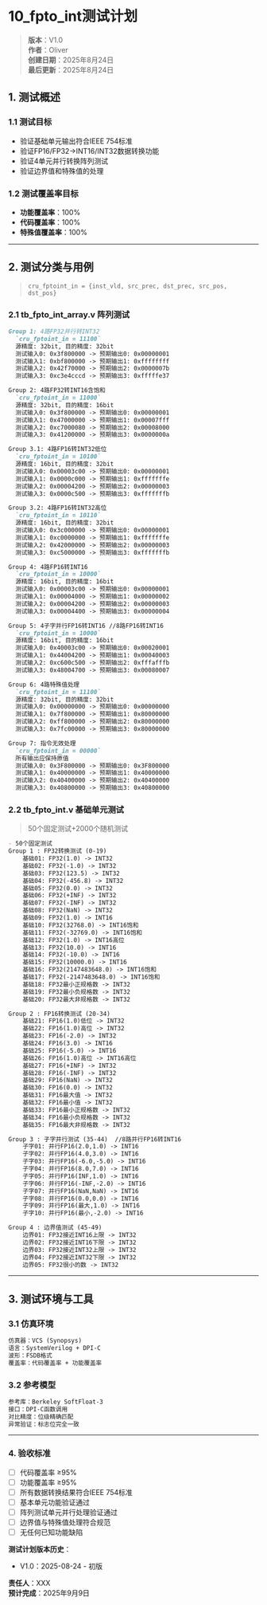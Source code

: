 # 10_fpto_int测试计划

>**版本**：V1.0  
>**作者**：Oliver  
>**创建日期**：2025年8月24日  
>**最后更新**：2025年8月24日  

## 1. 测试概述

### 1.1 测试目标

- 验证基础单元输出符合IEEE 754标准
- 验证FP16/FP32->INT16/INT32数据转换功能
- 验证4单元并行转换阵列测试
- 验证边界值和特殊值的处理

### 1.2 测试覆盖率目标

- **功能覆盖率**：100%
- **代码覆盖率**：100%
- **特殊值覆盖率**：100%

---

## 2. 测试分类与用例

>`cru_fptoint_in = {inst_vld, src_prec, dst_prec, src_pos, dst_pos}`

### 2.1 tb_fpto_int_array.v 阵列测试

```markdown
Group 1: 4路FP32并行转INT32 
  `cru_fptoint_in = 11100`
  源精度: 32bit, 目的精度: 32bit
  测试输入0: 0x3f800000 -> 预期输出0: 0x00000001
  测试输入1: 0xbf800000 -> 预期输出1: 0xffffffff
  测试输入2: 0x42f70000 -> 预期输出2: 0x0000007b
  测试输入3: 0xc3e4cccd -> 预期输出3: 0xfffffe37

Group 2: 4路FP32转INT16含饱和
  `cru_fptoint_in = 11000`
  源精度: 32bit, 目的精度: 16bit
  测试输入0: 0x3f800000 -> 预期输出0: 0x00000001
  测试输入1: 0x47000000 -> 预期输出1: 0x00007fff
  测试输入2: 0xc7000080 -> 预期输出2: 0x00008000
  测试输入3: 0x41200000 -> 预期输出3: 0x0000000a

Group 3.1: 4路FP16转INT32低位
  `cru_fptoint_in = 10100`
  源精度: 16bit, 目的精度: 32bit
  测试输入0: 0x00003c00 -> 预期输出0: 0x00000001
  测试输入1: 0x0000c000 -> 预期输出1: 0xfffffffe
  测试输入2: 0x00004200 -> 预期输出2: 0x00000003
  测试输入3: 0x0000c500 -> 预期输出3: 0xfffffffb

Group 3.2: 4路FP16转INT32高位
  `cru_fptoint_in = 10110`
  源精度: 16bit, 目的精度: 32bit
  测试输入0: 0x3c000000 -> 预期输出0: 0x00000001
  测试输入1: 0xc0000000 -> 预期输出1: 0xfffffffe
  测试输入2: 0x42000000 -> 预期输出2: 0x00000003
  测试输入3: 0xc5000000 -> 预期输出3: 0xfffffffb

Group 4: 4路FP16转INT16
  `cru_fptoint_in = 10000`
  源精度: 16bit, 目的精度: 16bit
  测试输入0: 0x00003c00 -> 预期输出0: 0x00000001
  测试输入1: 0x00004000 -> 预期输出1: 0x00000002
  测试输入2: 0x00004200 -> 预期输出2: 0x00000003
  测试输入3: 0x00004400 -> 预期输出3: 0x00000004

Group 5: 4子字并行FP16转INT16 //8路FP16转INT16
  `cru_fptoint_in = 10000`
  源精度: 16bit, 目的精度: 16bit
  测试输入0: 0x40003c00 -> 预期输出0: 0x00020001
  测试输入1: 0x44004200 -> 预期输出1: 0x00040003
  测试输入2: 0xc600c500 -> 预期输出2: 0xfffafffb
  测试输入3: 0x48004700 -> 预期输出3: 0x00080007

Group 6: 4路特殊值处理
  `cru_fptoint_in = 11100`
  源精度: 32bit, 目的精度: 32bit
  测试输入0: 0x00000000 -> 预期输出0: 0x00000000
  测试输入1: 0x7f800000 -> 预期输出1: 0x80000000
  测试输入2: 0xff800000 -> 预期输出2: 0x80000000
  测试输入3: 0x7fc00000 -> 预期输出3: 0x80000000

Group 7: 指令无效处理
  `cru_fptoint_in = 00000`
  所有输出应保持原值
  测试输入0: 0x3F800000 -> 预期输出0: 0x3F800000
  测试输入1: 0x40000000 -> 预期输出1: 0x40000000
  测试输入2: 0x40400000 -> 预期输出2: 0x40400000
  测试输入3: 0x40800000 -> 预期输出3: 0x40800000

```

### 2.2 tb_fpto_int.v 基础单元测试

> 50个固定测试+2000个随机测试

```markdown
- 50个固定测试
Group 1 : FP32转换测试 (0-19)
    基础01: FP32(1.0) -> INT32
    基础02: FP32(-1.0) -> INT32
    基础03: FP32(123.5) -> INT32
    基础04: FP32(-456.8) -> INT32
    基础05: FP32(0.0) -> INT32
    基础06: FP32(+INF) -> INT32
    基础07: FP32(-INF) -> INT32
    基础08: FP32(NaN) -> INT32
    基础09: FP32(1.0) -> INT16
    基础10: FP32(32768.0) -> INT16饱和
    基础11: FP32(-32769.0) -> INT16饱和
    基础12: FP32(1.0) -> INT16高位
    基础13: FP32(10.0) -> INT16
    基础14: FP32(-10.0) -> INT16
    基础15: FP32(10000.0) -> INT16
    基础16: FP32(2147483648.0) -> INT16饱和
    基础17: FP32(-2147483648.0) -> INT16饱和
    基础18: FP32最小正规格数 -> INT32
    基础19: FP32最小负规格数 -> INT32
    基础20: FP32最大非规格数 -> INT32

Group 2 : FP16转换测试 (20-34)
    基础21: FP16(1.0)低位 -> INT32
    基础22: FP16(1.0)高位 -> INT32
    基础23: FP16(-2.0) -> INT32
    基础24: FP16(3.0) -> INT16
    基础25: FP16(-5.0) -> INT16
    基础26: FP16(1.0)高位 -> INT16高位
    基础27: FP16(+INF) -> INT32
    基础28: FP16(-INF) -> INT32
    基础29: FP16(NaN) -> INT32
    基础30: FP16(0.0) -> INT32
    基础31: FP16最大值 -> INT32
    基础32: FP16最小值 -> INT32
    基础33: FP16最小正规格数 -> INT32
    基础34: FP16最小负规格数 -> INT32
    基础35: FP16最大非规格数 -> INT32

Group 3 : 子字并行测试 (35-44)  //8路并行FP16转INT16
    子字01: 并行FP16(2.0,1.0) -> INT16
    子字02: 并行FP16(4.0,3.0) -> INT16
    子字03: 并行FP16(-6.0,-5.0) -> INT16
    子字04: 并行FP16(8.0,7.0) -> INT16
    子字05: 并行FP16(INF,1.0) -> INT16
    子字06: 并行FP16(-INF,-2.0) -> INT16
    子字07: 并行FP16(NaN,NaN) -> INT16
    子字08: 并行FP16(0.0,0.0) -> INT16
    子字09: 并行FP16(最大,1.0) -> INT16
    子字10: 并行FP16(最小,-2.0) -> INT16

Group 4 : 边界值测试 (45-49)
    边界01: FP32接近INT16上限 -> INT32
    边界02: FP32接近INT16下限 -> INT32
    边界03: FP32接近INT32上限 -> INT32
    边界04: FP32接近INT32下限 -> INT32
    边界05: FP32很小的数 -> INT32

```

---

## 3. 测试环境与工具

### 3.1 仿真环境

```markdown
仿真器：VCS (Synopsys)
语言：SystemVerilog + DPI-C
波形：FSDB格式
覆盖率：代码覆盖率 + 功能覆盖率
```

### 3.2 参考模型

```markdown
参考库：Berkeley SoftFloat-3
接口：DPI-C函数调用
对比精度：位级精确匹配
异常验证：标志位完全一致
```

---

### 4. 验收标准

- [ ] 代码覆盖率 ≥95%
- [ ] 功能覆盖率 ≥95%
- [ ] 所有数据转换结果符合IEEE 754标准
- [ ] 基本单元功能验证通过
- [ ] 阵列测试单元并行处理验证通过
- [ ] 边界值与特殊值处理符合规范
- [ ] 无任何已知功能缺陷

**测试计划版本历史**：

- V1.0：2025-08-24 - 初版  

**责任人**：XXX  
**预计完成**：2025年9月9日  

